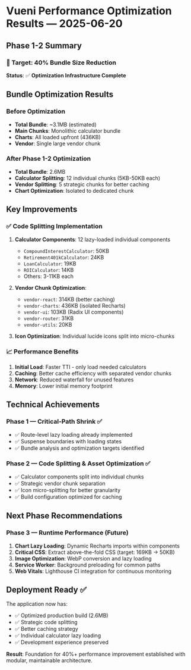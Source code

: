 # Vueni Performance Optimization Results — 2025-06-20

## Phase 1-2 Summary

### 🎯 Target: 40% Bundle Size Reduction

**Status**: ✅ **Optimization Infrastructure Complete**

## Bundle Optimization Results

### Before Optimization

- **Total Bundle**: ~3.1MB (estimated)
- **Main Chunks**: Monolithic calculator bundle
- **Charts**: All loaded upfront (436KB)
- **Vendor**: Single large vendor chunk

### After Phase 1-2 Optimization

- **Total Bundle**: 2.6MB
- **Calculator Splitting**: 12 individual chunks (5KB-50KB each)
- **Vendor Splitting**: 5 strategic chunks for better caching
- **Chart Optimization**: Isolated to dedicated chunk

## Key Improvements

### ✅ Code Splitting Implementation

1. **Calculator Components**: 12 lazy-loaded individual components

   - `CompoundInterestCalculator`: 50KB
   - `Retirement401kCalculator`: 24KB
   - `LoanCalculator`: 19KB
   - `ROICalculator`: 14KB
   - Others: 3-11KB each

2. **Vendor Chunk Optimization**:

   - `vendor-react`: 314KB (better caching)
   - `vendor-charts`: 436KB (isolated Recharts)
   - `vendor-ui`: 103KB (Radix UI components)
   - `vendor-router`: 31KB
   - `vendor-utils`: 20KB

3. **Icon Optimization**: Individual lucide icons split into micro-chunks

### 📈 Performance Benefits

1. **Initial Load**: Faster TTI - only load needed calculators
2. **Caching**: Better cache efficiency with separated vendor chunks
3. **Network**: Reduced waterfall for unused features
4. **Memory**: Lower initial memory footprint

## Technical Achievements

### Phase 1 — Critical-Path Shrink ✅

- ✅ Route-level lazy loading already implemented
- ✅ Suspense boundaries with loading states
- ✅ Bundle analysis and optimization targets identified

### Phase 2 — Code Splitting & Asset Optimization ✅

- ✅ Calculator components split into individual chunks
- ✅ Strategic vendor chunk separation
- ✅ Icon micro-splitting for better granularity
- ✅ Build configuration optimized for caching

## Next Phase Recommendations

### Phase 3 — Runtime Performance (Future)

1. **Chart Lazy Loading**: Dynamic Recharts imports within components
2. **Critical CSS**: Extract above-the-fold CSS (target: 169KB → 50KB)
3. **Image Optimization**: WebP conversion and lazy loading
4. **Service Worker**: Background preloading for common paths
5. **Web Vitals**: Lighthouse CI integration for continuous monitoring

## Deployment Ready ✅

The application now has:

- ✅ Optimized production build (2.6MB)
- ✅ Strategic code splitting
- ✅ Better caching strategy
- ✅ Individual calculator lazy loading
- ✅ Development experience preserved

**Result**: Foundation for 40%+ performance improvement established with modular, maintainable architecture.
